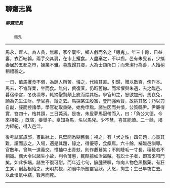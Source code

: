 

## 聊齋志異

##### 聊齋志異
　　`餓鬼`

* * *

馬永，齊人。為人貪，無賴，家卒屢空，鄉人戲而名之「餓鬼」。年三十餘，日益窶，衣百結鶉，兩手交其肩，在市上攫食。人盡棄之，不以齒。邑有朱叟者，少攜妻居於五都之市，操業不雅。暮歲歸其鄉，大為士類所口；而朱潔行為善，人始稍稍禮貌之。

一日，值馬攫食不償，為肆人所苦。憐之，代給其直。引歸，贈以數百，俾作本。馬去，不肯謀業，坐而食。無何，貲復匱，仍蹈舊轍。而常懼與朱遇，去之臨邑。暮宿學宮，冬夜凜寒，輒摘聖賢顛上旒而煨其板。學官知之，怒欲加刑。馬哀免，願為先生生財。學官喜，縱之去。馬探某生殷富，登門強索貲，故挑其怒；乃以刀自劙，誣而控諸學。學官勒取重賂，始免申黜。諸生因而共憤，公質縣尹。尹廉得實，笞四十，梏其頸，三日斃焉。是夜，朱叟夢馬冠帶而入，曰：「負公大德，今來相報。」既寤，妾舉子。叟知為馬，名以馬兒。少不慧，喜其能讀。二十餘，竭力經紀，得入邑泮。

後考試寓旅邸，晝臥牀上，見壁間悉糊舊藝；視之，有「犬之性」四句題，心畏其難，讀而志之。入場，適是其題，錄之，得優等，食餼焉。六十餘，補臨邑訓導。官數年，曾無一道義交。惟袖中出青蚨，則作鸕鶿笑；不則睫毛一寸長，稜稜若不相識。偶大令以諸生小故，判令薄懲，輒酷掠如治盜賊。有訟士子者，即富來叩門矣。如此多端，諸生不復可耐。而年近七旬，臃腫聾瞶，每向人物色黑鬚藥。有狂生某，剉茜根紿之。天明共視，如廟中所塑靈官狀。大怒，拘生；生已早夜亡去。以此憤氣中結，數月而死。

* * *

